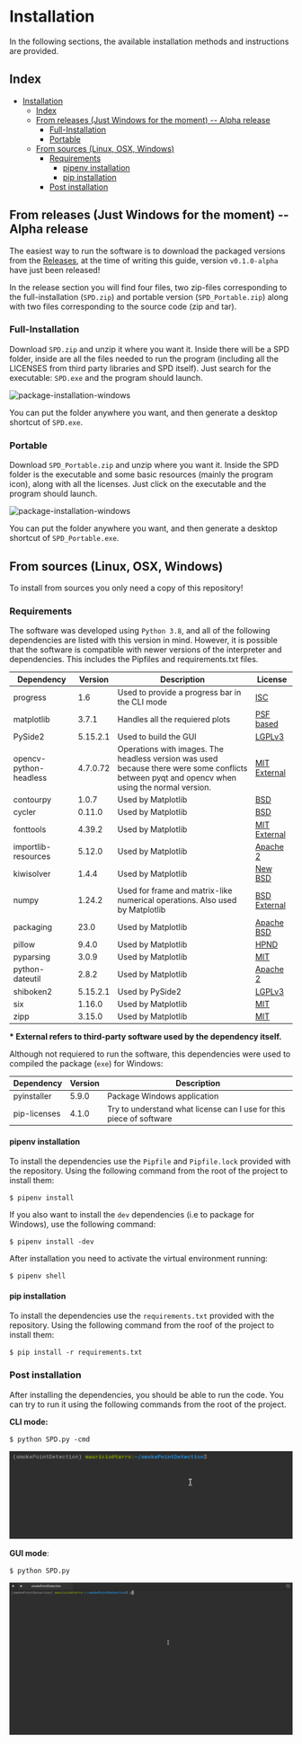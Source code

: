 # Installation

In the following sections, the available installation methods and instructions are provided. 

## Index

- [Installation](#installation)
  - [Index](#index)
  - [From releases (Just Windows for the moment) -- Alpha release](#from-releases-just-windows-for-the-moment----alpha-release)
    - [Full-Installation](#full-installation)
    - [Portable](#portable)
  - [From sources (Linux, OSX, Windows)](#from-sources-linux-osx-windows)
    - [Requirements](#requirements)
      - [pipenv installation](#pipenv-installation)
      - [pip installation](#pip-installation)
    - [Post installation](#post-installation)


## From releases (Just Windows for the moment) -- Alpha release

The easiest way to run the software is to download the packaged versions from the [Releases](https://github.com/Wauro21/smokePointDetection/releases), at the time of writing this guide, version `v0.1.0-alpha` have just been released!

In the release section you will find four files, two zip-files corresponding to the full-installation (`SPD.zip`) and portable version (`SPD_Portable.zip`) along with two files corresponding to the source code (zip and tar). 

### Full-Installation

Download `SPD.zip` and unzip it where you want it. Inside there will be a SPD folder, inside are all the files needed to run the program (including all the LICENSES from third party libraries and SPD itself). Just search for the executable: `SPD.exe` and the program should launch.

![package-installation-windows](rsrcs/github-gifs/package_install_windows.gif)

You can put the folder anywhere you want, and then generate a desktop shortcut of `SPD.exe`. 


### Portable

Download `SPD_Portable.zip` and unzip where you want it. Inside the SPD folder is the executable and some basic resources (mainly the program icon), along with all the licenses. Just click on the executable and the program should launch.


![package-installation-windows](rsrcs/github-gifs/portable_install_windows.gif )

You can put the folder anywhere you want, and then generate a desktop shortcut of `SPD_Portable.exe`. 




## From sources (Linux, OSX, Windows)

To install from sources you only need a copy of this repository!

### Requirements

The software was developed using `Python 3.8`, and all of the following dependencies are listed with this version in mind. However, it is possible that the software is compatible with newer versions of the interpreter and dependencies. This includes the Pipfiles and requirements.txt files.


| **Dependency** | **Version** | **Description** | **License**|
|----------------|-------------|-----------------|------------|
| progress | 1.6 | Used to provide a progress bar in the CLI mode | [ISC](https://github.com/verigak/progress/blob/master/LICENSE)
| matplotlib | 3.7.1 | Handles all the requiered plots | [PSF based](https://github.com/matplotlib/matplotlib/blob/main/LICENSE/LICENSE)
| PySide2 | 5.15.2.1 | Used to build the GUI | [LGPLv3](https://www.gnu.org/licenses/lgpl-3.0.en.html)|
| opencv-python-headless | 4.7.0.72 | Operations with images. The headless version was used because there were some conflicts between pyqt and opencv when using the normal version.| [MIT](https://github.com/opencv/opencv-python/blob/4.x/LICENSE.txt) [External](https://github.com/opencv/opencv-python/blob/4.x/LICENSE-3RD-PARTY.txt)|
| contourpy | 1.0.7 | Used by Matplotlib | [BSD](https://github.com/contourpy/contourpy/blob/main/LICENSE) | 
| cycler | 0.11.0 | Used by Matplotlib | [BSD](https://github.com/matplotlib/cycler/blob/main/LICENSE) | 
| fonttools | 4.39.2 | Used by Matplotlib | [MIT](https://github.com/fonttools/fonttools/blob/main/LICENSE)  [External](https://github.com/fonttools/fonttools/blob/main/LICENSE.external) | 
| importlib-resources | 5.12.0 | Used by Matplotlib | [Apache 2](https://github.com/python/importlib_resources/blob/main/LICENSE) |
| kiwisolver | 1.4.4 | Used by Matplotlib | [New BSD](https://github.com/nucleic/kiwi/blob/main/LICENSE) |
| numpy | 1.24.2 | Used for frame and matrix-like numerical operations. Also used by Matplotlib | [BSD](https://github.com/numpy/numpy/blob/main/LICENSE.txt) [External](https://github.com/numpy/numpy/blob/main/LICENSES_bundled.txt) | 
| packaging | 23.0 | Used by Matplotlib | [Apache](https://github.com/pypa/packaging/blob/main/LICENSE.APACHE) [BSD](https://github.com/pypa/packaging/blob/main/LICENSE.BSD) |
| pillow | 9.4.0 | Used by Matplotlib | [HPND](https://github.com/python-pillow/Pillow/blob/main/LICENSE) | 
| pyparsing | 3.0.9 | Used by Matplotlib | [MIT](https://github.com/pyparsing/pyparsing/blob/master/LICENSE) |
| python-dateutil | 2.8.2 | Used by Matplotlib | [Apache 2](https://github.com/dateutil/dateutil/blob/master/LICENSE) |
| shiboken2 | 5.15.2.1 | Used by PySide2 | [LGPLv3](https://www.gnu.org/licenses/lgpl-3.0.en.html) |
| six | 1.16.0 | Used by Matplotlib | [MIT](https://github.com/benjaminp/six/blob/master/LICENSE) |
| zipp | 3.15.0 | Used by Matplotlib | [MIT](https://github.com/jaraco/zipp/blob/main/LICENSE) |


**\* External refers to third-party software used by the dependency itself.**

Although not requiered to run the software, this dependencies were used to compiled the package (`exe`) for Windows:

| **Dependency** | **Version** | **Description** |
|----------------|-------------|-----------------|
| pyinstaller | 5.9.0 | Package Windows application |
| pip-licenses | 4.1.0 | Try to understand what license can I use for this piece of software|


#### pipenv installation

To install the dependencies use the `Pipfile` and `Pipfile.lock` provided with the repository. Using the following command from the root of the project to install them:

```[bash]
$ pipenv install 
```

If you also want to install the `dev` dependencies (i.e to package for Windows), use the following command:

```
$ pipenv install -dev
```

After installation you need to activate the virtual environment running:

```[bash]
$ pipenv shell
```

#### pip installation

To install the dependencies use the `requirements.txt` provided with the repository. Using the following command from the roof of the project to install them: 

```[bash]
$ pip install -r requirements.txt
```

### Post installation

After installing the dependencies, you should be able to run the code. You can try to run it using the following commands from the root of the project.

**CLI mode:**

```[bash]
$ python SPD.py -cmd
```
![Cli-Success](rsrcs/github-gifs/cli_success_launch.gif)

**GUI mode**:
```[bash]
$ python SPD.py
```

![Gui-Success](rsrcs/github-gifs/gui_success_launch.gif)
